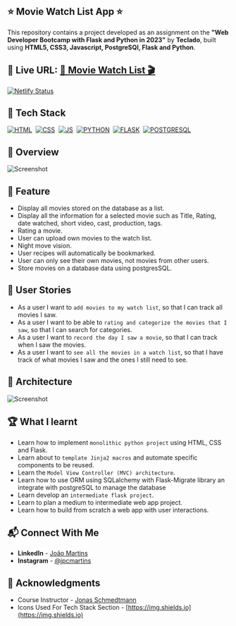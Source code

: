 ## ⭐ Movie Watch List App ⭐

This repository contains a project developed as an assignment on the **"Web Developer Bootcamp with Flask and Python in 2023"** by **Teclado**, built using **HTML5, CSS3, Javascript, PostgreSQl, Flask and Python**.

## 🔗 Live URL: <a href="https://pymovie.joao-martins.net/">🍿 Movie Watch List 🎬</a>

[![Netlify Status](https://api.netlify.com/api/v1/badges/1c7a3caa-d0f7-4e66-af82-49c8f6b5eed3/deploy-status)](https://app.netlify.com/sites/pymovie-joao/deploys)

## 📌 Tech Stack

[![HTML](https://img.shields.io/badge/html5%20-%23E34F26.svg?&style=for-the-badge&logo=html5&logoColor=white)](https://github.com/joao82)&nbsp;
[![CSS](https://img.shields.io/badge/css3%20-%231572B6.svg?&style=for-the-badge&logo=css3&logoColor=white)](https://github.com/joao82)&nbsp;
[![JS](https://img.shields.io/badge/javascript%20-%23323330.svg?&style=for-the-badge&logo=javascript&logoColor=%23F7DF1E)](https://github.com/joao82)&nbsp;
[![PYTHON](https://img.shields.io/badge/Python-3776AB?style=for-the-badge&logo=python&logoColor=white)](https://github.com/joao82)&nbsp;
[![FLASK](https://img.shields.io/badge/Flask-000000?style=for-the-badge&logo=flask&logoColor=white)](https://github.com/joao82)&nbsp;
[![POSTGRESQL](https://img.shields.io/badge/PostgreSQL-316192?style=for-the-badge&logo=postgresql&logoColor=white)](https://github.com/joao82)&nbsp;
<br>

## 📸 Overview

![Screenshot](./src/img/pymovie.gif?raw=true "Movie Watch List App")

## 🔑 Feature

- Display all movies stored on the database as a list.
- Display all the information for a selected movie such as Title, Rating, date watched, short video, cast, production, tags.
- Rating a movie.
- User can upload own movies to the watch list.
- Night move vision.
- User recipes will automatically be bookmarked.
- User can only see their own movies, not movies from other users.
- Store movies on a database data using postgresSQL.

## 📝 User Stories

- As a user I want to `add movies to my watch list`, so that I can track all movies I saw.
- As a user I want to be able to `rating and categorize the movies that I saw`, so that I can search for categories.
- As a user I want to `record the day I saw a movie`, so that I can track when I saw the movies.
- As a user I want to `see all the movies in a watch list`, so that I have track of what movies I saw and the ones I still need to see.

## 📡 Architecture

![Screenshot](./src/img/architecture.png?raw=true "App Architecture")

## 🏆 What I learnt

- Learn how to implement `monolithic python project` using HTML, CSS and Flask.
- Learn about to `template Jinja2 macros` and automate specific components to be reused.
- Learn the `Model View Controller (MVC) architecture`.
- Learn how to use ORM using SQLalchemy with Flask-Migrate library an integrate with postgreSQL to manage the database
- Learn develop an `intermediate flask project`.
- Learn to plan a medium to intermediate web app project.
- Learn how to build from scratch a web app with user interactions.

## 📬 Connect With Me

- **LinkedIn** - [João Martins](https://www.linkedin.com/in/joão-pedro-martins-755ba64b/)
- **Instagram** - [@jpcmartins](https://www.instagram.com/jpcmartins/)

## 📌 Acknowledgments

- Course Instructor - [Jonas Schmedtmann](https://github.com/jonasschmedtmann)
- Icons Used For Tech Stack Section - [https://img.shields.io](https://img.shields.io)
